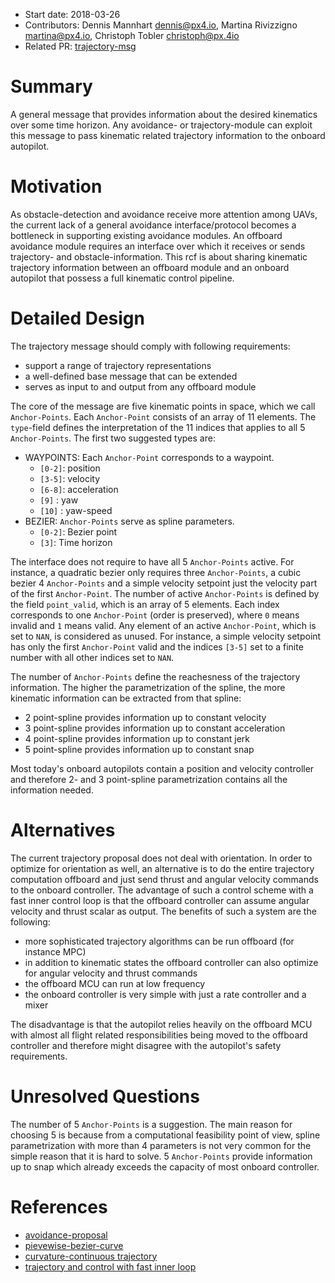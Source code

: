   * Start date: 2018-03-26
  * Contributors: Dennis Mannhart <dennis@px4.io>, Martina Rivizzigno <martina@px4.io>, Christoph Tobler <christoph@px.4io>
  * Related PR: [trajectory-msg](https://github.com/mavlink/mavlink/pull/856)
 
# Summary

A general message that provides information about the desired kinematics over some time horizon. Any avoidance- or trajectory-module can exploit this message to pass kinematic related trajectory
information to the onboard autopilot. 

  
# Motivation

As obstacle-detection and avoidance receive more attention among UAVs, the current lack of a general avoidance interface/protocol becomes a bottleneck in supporting existing avoidance modules. An offboard
avoidance module requires an interface over which it receives or sends trajectory- and obstacle-information. This rcf is about sharing kinematic trajectory information between an offboard module and an onboard 
autopilot that possess a full kinematic control pipeline.

# Detailed Design

The trajectory message should comply with following requirements:
* support a range of trajectory representations
* a well-defined base message that can be extended
* serves as input to and output from any offboard module

The core of the message are five kinematic points in space, which we call `Anchor-Points`. Each `Anchor-Point` consists of an array of 11 elements. The `type`-field defines the interpretation of the 11 indices that 
applies to all 5 `Anchor-Points`. 
The first two suggested types are:
* WAYPOINTS: Each `Anchor-Point` corresponds to a waypoint.
  *	`[0-2]`: position
  * `[3-5]`: velocity
  * `[6-8]`: acceleration
  * `[9]`  : yaw
  * `[10]` : yaw-speed
* BEZIER: `Anchor-Points` serve as spline parameters.
  * `[0-2]`:  Bezier point
  * `[3]`: Time horizon 
  
The interface does not require to have all 5 `Anchor-Points` active. For instance, a quadratic bezier only requires three `Anchor-Points`, a cubic bezier 4 `Anchor-Points` and a simple velocity setpoint
just the velocity part of the first `Anchor-Point`. The number of active `Anchor-Points` is defined by the field `point_valid`, which is an array of 5 elements. Each index corresponds to one `Anchor-Point` (order is preserved), where
`0` means invalid and  `1` means valid. Any element of an active `Anchor-Point`, which is set to `NAN`, is considered as unused. For instance, a simple velocity setpoint has only the first `Anchor-Point` valid and the indices `[3-5]` set to
a finite number with all other indices set to `NAN`. 

The number of `Anchor-Points` define the reachesness of the trajectory information. The higher the parametrization of the spline, the more kinematic information can be extracted from that spline:
* 2 point-spline provides information up to constant velocity
* 3 point-spline provides information up to constant acceleration
* 4 point-spline provides information up to constant jerk
* 5 point-spline provides information up to constant snap

Most today's onboard autopilots contain a position and velocity controller and therefore 2- and 3 point-spline parametrization contains all the information needed.

# Alternatives

The current trajectory proposal does not deal with orientation. In order to optimize for orientation as well, an alternative is to do the entire trajectory computation offboard and just send 
thrust and angular velocity commands to the onboard controller. The advantage of such a control scheme with a fast inner control loop is that the offboard controller can assume angular
velocity and thrust scalar as output. The benefits of such a system are the following:
* more sophisticated trajectory algorithms can be run offboard (for instance MPC)
* in addition to kinematic states the offboard controller can also optimize for angular velocity and thrust commands 
* the offboard MCU can run at low frequency 
* the onboard controller is very simple with just a rate controller and a mixer

The disadvantage is that the autopilot relies heavily on the offboard MCU with almost all flight related responsibilities being moved to the offboard controller and therefore might disagree
with the autopilot's safety requirements. 

# Unresolved Questions

The number of 5 `Anchor-Points` is a suggestion. The main reason for choosing 5 is because from a computational feasibility point of view, spline parametrization with more than 4 parameters is not very common for the simple reason that it is hard to solve. 
5 `Anchor-Points` provide information up to snap which already exceeds the capacity of most onboard controller.

# References 
 * [avoidance-proposal](https://docs.google.com/document/d/1BQp1a6yszl9f6LDrxrkKUDDGyXxBs5C86BzvJwVbRrU/edit#heading=h.huol20joi641)
 * [pievewise-bezier-curve](https://users.soe.ucsc.edu/~elkaim/Documents/ChoiBezierChapter.pdf)
 * [curvature-continuous trajectory](http://citeseerx.ist.psu.edu/viewdoc/download?doi=10.1.1.294.6253&rep=rep1&type=pdf)
 * [trajectory and control with fast inner loop](http://flyingmachinearena.org/wp-content/publications/2011/hehn_dandrea_trajectory_generation_control.pdf)

